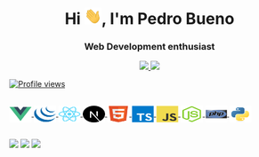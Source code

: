 <h1 align="center">Hi <img src="./master/hi.gif" height="30px">, I'm Pedro Bueno</h1>
<h3 align="center">Web Development enthusiast</h3>
<div align="center">
<a href="https://github.com/pedrol2b">
<img height="180em" src="https://github-readme-stats.vercel.app/api?username=pedrol2b&show_icons=true&theme=tokyonight&include_all_commits=true&count_private=true"/>
<img height="180em" src="https://github-readme-stats.vercel.app/api/top-langs/?username=pedrol2b&layout=compact&langs_count=7&theme=tokyonight"/>
</div>
<p align="left"><img src="https://komarev.com/ghpvc/?username=pedrol2b&color=grey&style=flat-square" alt="Profile views" /></p>
<div style="display: inline_block"><br>
<img align="center" alt="s-vuejs" height="30" width="40" src="https://raw.githubusercontent.com/devicons/devicon/1119b9f84c0290e0f0b38982099a2bd027a48bf1/icons/vuejs/vuejs-original.svg">
<img align="center" alt="s-jquery" height="30" width="40" src="https://raw.githubusercontent.com/devicons/devicon/1119b9f84c0290e0f0b38982099a2bd027a48bf1/icons/jquery/jquery-original.svg">
<img align="center" alt="s-react" height="30" width="40" src="https://raw.githubusercontent.com/devicons/devicon/1119b9f84c0290e0f0b38982099a2bd027a48bf1/icons/react/react-original.svg">
<img align="center" alt="s-nextjs" height="30" width="40" src="https://raw.githubusercontent.com/devicons/devicon/1119b9f84c0290e0f0b38982099a2bd027a48bf1/icons/nextjs/nextjs-original.svg">
<img align="center" alt="s-html5" height="30" width="40" src="https://raw.githubusercontent.com/devicons/devicon/1119b9f84c0290e0f0b38982099a2bd027a48bf1/icons/html5/html5-original.svg">
<img align="center" alt="s-typescript" height="30" width="40" src="https://raw.githubusercontent.com/devicons/devicon/1119b9f84c0290e0f0b38982099a2bd027a48bf1/icons/typescript/typescript-original.svg">
<img align="center" alt="s-javascript" height="30" width="40" src="https://raw.githubusercontent.com/devicons/devicon/1119b9f84c0290e0f0b38982099a2bd027a48bf1/icons/javascript/javascript-original.svg">
<img align="center" alt="s-nodejs" height="30" width="40" src="https://raw.githubusercontent.com/devicons/devicon/1119b9f84c0290e0f0b38982099a2bd027a48bf1/icons/nodejs/nodejs-original.svg">
<img align="center" alt="s-php" height="30" width="40" src="https://raw.githubusercontent.com/devicons/devicon/1119b9f84c0290e0f0b38982099a2bd027a48bf1/icons/php/php-original.svg">
<img align="center" alt="s-python" height="30" width="40" src="https://raw.githubusercontent.com/devicons/devicon/1119b9f84c0290e0f0b38982099a2bd027a48bf1/icons/python/python-original.svg">
</div>

##

<div>
  <a href="https://twitter.com/pedrol2b" target="_blank"><img src="https://img.shields.io/badge/@pedrol2b-5c7fda?style=flat-square&logo=twitter&logoColor=white&link=https://twitter.com/pedrol2b" target="_blank"></a>
  <a href="https://www.linkedin.com/in/pedrol2b/" target="_blank"><img src="https://img.shields.io/badge/Pedro%20Bueno-5c7fda?style=flat-square&logo=linkedin&logoColor=white&link=https://www.linkedin.com/in/pedrol2b/" target="_blank"></a>
  <a href="mailto:pedrolbb@pm.me" target="_blank"><img src="https://img.shields.io/badge/pedrolbb@pm.me-5c7fda?style=flat-square&logo=protonmail&logoColor=white&link=mailto:pedrolbb@pm.me" target="_blank"></a>
</div>
